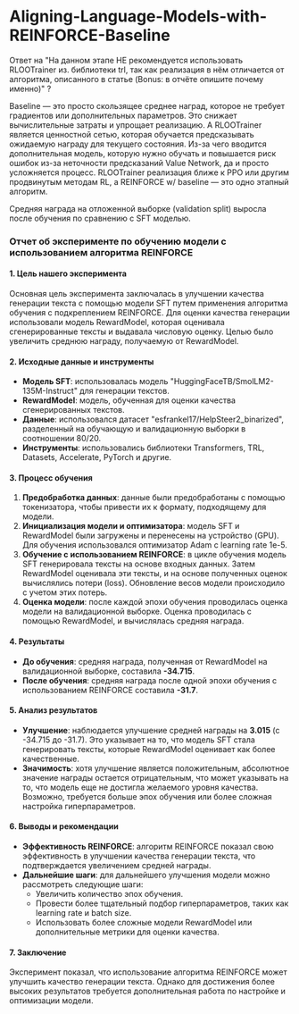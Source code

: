 # Aligning-Language-Models-with-REINFORCE-Baseline

Ответ на "На данном этапе НЕ рекомендуется использовать RLOOTrainer из. библиотеки trl, так как реализация в нём отличается от алгоритма, описанного в статье (Bonus: в отчёте опишите почему именно)" ?

Baseline — это просто скользящее среднее наград, которое не требует градиентов или дополнительных параметров. Это снижает вычислительные затраты и упрощает реализацию. А RLOOTrainer является ценностной сетью, которая обучается предсказывать ожидаемую награду для текущего состояния. Из-за чего вводится дополнительная модель, которую нужно обучать и повышается риск ошибок из-за неточности предсказаний Value Network, да и просто усложняется процесс. RLOOTrainer реализация ближе к PPO или другим продвинутым методам RL, а REINFORCE w/ baseline — это одно этапный алгоритм.

Средняя награда  на отложенной выборке (validation split) выросла после обучения  по сравнению c SFT моделью.


### Отчет об эксперименте по обучению модели с использованием алгоритма REINFORCE

#### 1. **Цель нашего эксперимента**
Основная цель эксперимента заключалась в улучшении качества генерации текста с помощью модели SFT путем применения алгоритма обучения с подкреплением REINFORCE. Для оценки качества генерации использовали модель RewardModel, которая оценивала сгенерированные тексты и выдавала числовую оценку. Целью было увеличить среднюю награду, получаемую от RewardModel.

#### 2. **Исходные данные и инструменты**
- **Модель SFT**: использовалась модель "HuggingFaceTB/SmolLM2-135M-Instruct" для генерации текстов.
- **RewardModel**: модель, обученная для оценки качества сгенерированных текстов.
- **Данные**: использовался датасет "esfrankel17/HelpSteer2_binarized", разделенный на обучающую и валидационную выборки в соотношении 80/20.
- **Инструменты**: использовались библиотеки Transformers, TRL, Datasets, Accelerate, PyTorch и другие.

#### 3. **Процесс обучения**
1. **Предобработка данных**: данные были предобработаны с помощью токенизатора, чтобы привести их к формату, подходящему для модели.
2. **Инициализация модели и оптимизатора**: модель SFT и RewardModel были загружены и перенесены на устройство (GPU). Для обучения использовался оптимизатор Adam с learning rate 1e-5.
3. **Обучение с использованием REINFORCE**: в цикле обучения модель SFT генерировала тексты на основе входных данных. Затем RewardModel оценивала эти тексты, и на основе полученных оценок вычислялись потери (loss). Обновление весов модели происходило с учетом этих потерь.
4. **Оценка модели**: после каждой эпохи обучения проводилась оценка модели на валидационной выборке. Оценка проводилась с помощью RewardModel, и вычислялась средняя награда.

#### 4. **Результаты**
- **До обучения**: средняя награда, полученная от RewardModel на валидационной выборке, составила **-34.715**.
- **После обучения**: средняя награда после одной эпохи обучения с использованием REINFORCE составила **-31.7**.

#### 5. **Анализ результатов**
- **Улучшение**: наблюдается улучшение средней награды на **3.015** (с -34.715 до -31.7). Это указывает на то, что модель SFT стала генерировать тексты, которые RewardModel оценивает как более качественные.
- **Значимость**: хотя улучшение является положительным, абсолютное значение награды остается отрицательным, что может указывать на то, что модель еще не достигла желаемого уровня качества. Возможно, требуется больше эпох обучения или более сложная настройка гиперпараметров.

#### 6. **Выводы и рекомендации**
- **Эффективность REINFORCE**: алгоритм REINFORCE показал свою эффективность в улучшении качества генерации текста, что подтверждается увеличением средней награды.
- **Дальнейшие шаги**: для дальнейшего улучшения модели можно рассмотреть следующие шаги:
  - Увеличить количество эпох обучения.
  - Провести более тщательный подбор гиперпараметров, таких как learning rate и batch size.
  - Использовать более сложные модели RewardModel или дополнительные метрики для оценки качества.

#### 7. **Заключение**
Эксперимент показал, что использование алгоритма REINFORCE может улучшить качество генерации текста. Однако для достижения более высоких результатов требуется дополнительная работа по настройке и оптимизации модели.
